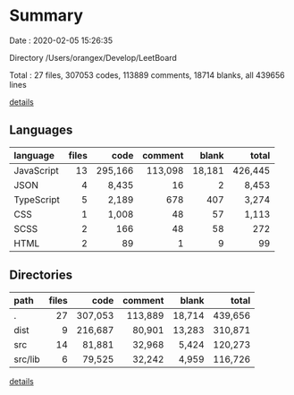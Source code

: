 # Summary

Date : 2020-02-05 15:26:35

Directory /Users/orangex/Develop/LeetBoard

Total : 27 files,  307053 codes, 113889 comments, 18714 blanks, all 439656 lines

[details](details.md)

## Languages
| language | files | code | comment | blank | total |
| :--- | ---: | ---: | ---: | ---: | ---: |
| JavaScript | 13 | 295,166 | 113,098 | 18,181 | 426,445 |
| JSON | 4 | 8,435 | 16 | 2 | 8,453 |
| TypeScript | 5 | 2,189 | 678 | 407 | 3,274 |
| CSS | 1 | 1,008 | 48 | 57 | 1,113 |
| SCSS | 2 | 166 | 48 | 58 | 272 |
| HTML | 2 | 89 | 1 | 9 | 99 |

## Directories
| path | files | code | comment | blank | total |
| :--- | ---: | ---: | ---: | ---: | ---: |
| . | 27 | 307,053 | 113,889 | 18,714 | 439,656 |
| dist | 9 | 216,687 | 80,901 | 13,283 | 310,871 |
| src | 14 | 81,881 | 32,968 | 5,424 | 120,273 |
| src/lib | 6 | 79,525 | 32,242 | 4,959 | 116,726 |

[details](details.md)
